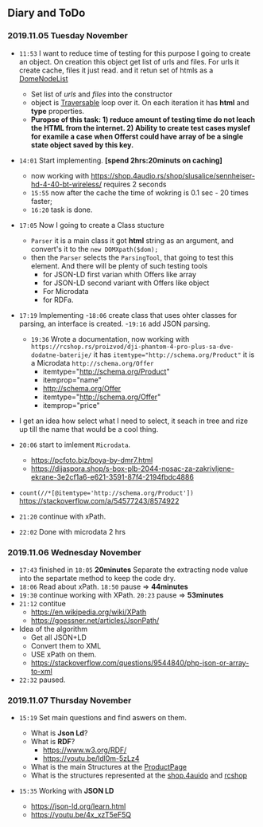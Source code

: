 
## Diary and ToDo

### 2019.11.05 Tuesday November

- `11:53` I want to reduce time of testing for this purpose I going to create an object. On creation this object get list of urls and files. For urls it create cache, files it just read. and it retun set of htmls as a [DomeNodeList](https://www.php.net/manual/en/class.domnodelist.php)
    - Set list of *urls* and *files* into the constructor
    - object is [Traversable](https://www.php.net/manual/en/class.traversable.php) loop over it. On each iteration it has **html** and **type** properties.
    - **Puropse of this task: 1) reduce amount of testing time do not leach the HTML from the internet. 2) Ability to create test cases myslef for examile a case when Offerst could have array of be a single state object saved by this key.**
- `14:01` Start implementing. **[spend 2hrs:20minuts on caching]**
    - now working with https://shop.4audio.rs/shop/slusalice/sennheiser-hd-4-40-bt-wireless/ requires 2 seconds
    - `15:55` now after the cache the time of wokring is 0.1 sec - 20 times faster;
    - `16:20` task is done.

- `17:05` Now I going to create a Class stucture 
    - `Parser` it is a main class it got **html** string as an argument, and convert's it to the `new DOMXpath($dom);`
    -  then the `Parser` selects the `ParsingTool`, that going to test this element. And there will be plenty of such testing tools
        - for JSON-LD first varian whith Offers like array
        - for JSON-LD second variant with Offers like object
        - For Microdata
        - for RDFa.
- `17:19` Implementing
    -`18:06` create class that uses ohter classes for parsing, an interface is created.
    -`19:16` add JSON parsing.
    - `19:36` Wrote a documentation, now working with `https://rcshop.rs/proizvod/dji-phantom-4-pro-plus-sa-dve-dodatne-baterije/` it has `itemtype="http://schema.org/Product"` it is a Microdata `http://schema.org/Offer`
        - itemtype="http://schema.org/Product"
        - itemprop="name"
        - http://schema.org/Offer
        - itemtype="http://schema.org/Offer"
        - itemprop="price"
- I get an idea how select what I need to select, it seach in tree and rize up till the name that would be a cool thing.
- `20:06` start to imlement `Microdata`. 
    - https://pcfoto.biz/boya-by-dmr7.html
    - https://dijaspora.shop/s-box-plb-2044-nosac-za-zakrivljene-ekrane-3e2cf1a6-e621-3591-87f4-2194fbdc4886 
- `count(//*[@itemtype='http://schema.org/Product'])`  https://stackoverflow.com/a/54577243/8574922

- `21:20` continue with xPath.
- `22:02` Done with microdata 2 hrs

### 2019.11.06 Wednesday November

- `17:43` finished in `18:05` **20minutes** Separate the extracting node value into the separtate method to keep the code dry. 
- `18:06` Read about xPath. `18:50` pause => **44minutes**
- `19:30` continue working with XPath. `20:23` pause => **53minutes**
- `21:12` contitue 
    - https://en.wikipedia.org/wiki/XPath
    - https://goessner.net/articles/JsonPath/
- Idea of the algorithm
    - Get all JSON+LD
    - Convert them to XML
    - USE xPath on them.
    - https://stackoverflow.com/questions/9544840/php-json-or-array-to-xml
- `22:32` paused.
    

### 2019.11.07 Thursday November

- `15:19` Set main questions and find aswers on them.
    - What is **Json Ld**?
    - What is **RDF**?
        - https://www.w3.org/RDF/
        - https://youtu.be/ldl0m-5zLz4
    - What is the main Structures at the [ProductPage](https://schema.org/Product)
    - What is the structures represented at the [shop.4auido](https://shop.4audio.rs/shop/slusalice/sennheiser-hd-4-40-bt-wireless/) and [rcshop](https://rcshop.rs/proizvod/dji-phantom-4-pro-plus-sa-dve-dodatne-baterije/)

- `15:35` Working with **JSON LD**
    - https://json-ld.org/learn.html
    - https://youtu.be/4x_xzT5eF5Q